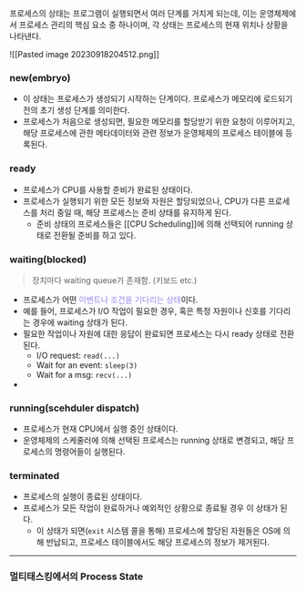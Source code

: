 프로세스의 상태는 프로그램이 실행되면서 여러 단계를 거치게 되는데, 이는 운영체제에서 프로세스 관리의 핵심 요소 중 하나이며, 각 상태는 프로세스의 현재 위치나 상황을 나타낸다.

![[Pasted image 20230918204512.png]]
### new(embryo)
- 이 상태는 프로세스가 생성되기 시작하는 단계이다. 프로세스가 메모리에 로드되기 전의 초기 생성 단계를 의미한다.
- 프로세스가 처음으로 생성되면, 필요한 메모리를 할당받기 위한 요청이 이루어지고, 해당 프로세스에 관한 메타데이터와 관련 정보가 운영체제의 프로세스 테이블에 등록된다.
### ready
- 프로세스가 CPU를 사용할 준비가 완료된 상태이다.
- 프로세스가 실행되기 위한 모든 정보와 자원은 할당되었으나, CPU가 다른 프로세스를 처리 중일 때, 해당 프로세스는 준비 상태를 유지하게 된다.
	- 준비 상태의 프로세스들은 [[CPU Scheduling]]에 의해 선택되어 running 상태로 전환될 준비를 하고 있다.
### waiting(blocked)
>장치마다 waiting queue가 존재함. (키보드 etc.)
- 프로세스가 어떤 <font color="#9c86e9">이벤트나 조건을 기다리는 상태</font>이다.
- 예를 들어, 프로세스가 I/O 작업이 필요한 경우, 혹은 특정 자원이나 신호를 기다리는 경우에 waiting 상태가 된다.
- 필요한 작업이나 자원에 대한 응답이 완료되면 프로세스는 다시 ready 상태로 전환된다.
	- I/O request: `read(...)`
	- Wait for an event: `sleep(3)`
	- Wait for a msg: `recv(...)`
- 
### running(scehduler dispatch)
- 프로세스가 현재 CPU에서 실행 중인 상태이다.
- 운영체제의 스케줄러에 의해 선택된 프로세스는 running 상태로 변경되고, 해당 프로세스의 명령어들이 실행된다.
### terminated
- 프로세스의 실행이 종료된 상태이다.
- 프로세스가 모든 작업이 완료하거나 예외적인 상황으로 종료될 경우 이 상태가 된다.
	- 이 상태가 되면(`exit` 시스템 콜을 통해) 프로세스에 할당된 자원들은 OS에 의해 반납되고, 프로세스 테이블에서도 해당 프로세스의 정보가 제거된다.
---
### 멀티태스킹에서의 Process State
